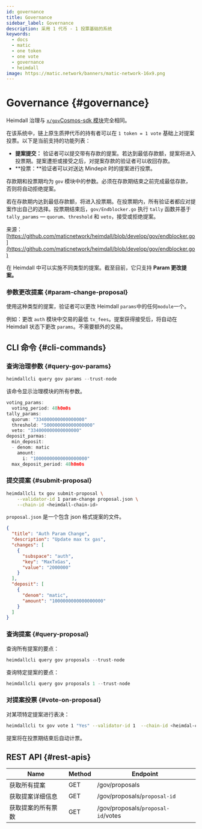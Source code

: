 ```yaml
---
id: governance
title: Governance
sidebar_label: Governance
description: 采用 1 代币 - 1 投票基础的系统
keywords:
  - docs
  - matic
  - one token
  - one vote
  - governance
  - heimdall
image: https://matic.network/banners/matic-network-16x9.png
---
```


# Governance {#governance}

Heimdall 治理与 [`x/gov`Cosmos-sdk 模块](https://docs.cosmos.network/master/modules/gov/)完全相同。

在该系统中，链上原生质押代币的持有者可以在 `1 token = 1 vote` 基础上对提案投票。以下是当前支持的功能列表：

- **提案提交：** 验证者可以提交带有存款的提案。若达到最低存款额，提案将进入投票期。提案遭拒或接受之后，对提案存款的验证者可以收回存款。
- **投票：**验证者可以对送达 Mindepit 时的提案进行投票。

存款期和投票期均为 `gov` 模块中的参数。必须在存款期结束之前完成最低存款，否则将自动拒绝提案。

若在存款期内达到最低存款额，将进入投票期。在投票期内，所有验证者都应对提案作出自己的选择。投票期结束后，`gov/Endblocker.go` 执行 `tally` 函数并基于 `tally_params` — `quorum`、`threshold` 和 `veto`，接受或拒绝提案。

来源： [https://github.com/maticnetwork/heimdall/blob/develop/gov/endblocker.go](https://github.com/maticnetwork/heimdall/blob/develop/gov/endblocker.go)

在 Heimdall 中可以实施不同类型的提案。截至目前，它只支持 **Param 更改提案。**

### 参数更改提案 {#param-change-proposal}

使用这种类型的提案，验证者可以更改 Heimdall `params`中的任何`module`一个。

例如：更改 `auth` 模块中交易的最低 `tx_fees`。提案获得接受后，将自动在 Heimdall 状态下更改 `params`。不需要额外的交易。

## CLI 命令 {#cli-commands}

### 查询治理参数 {#query-gov-params}

```go
heimdallcli query gov params --trust-node
```

该命令显示治理模块的所有参数。

```go
voting_params:
  voting_period: 48h0m0s
tally_params:
  quorum: "334000000000000000"
  threshold: "500000000000000000"
  veto: "334000000000000000"
deposit_parmas:
  min_deposit:
  - denom: matic
    amount:
      i: "10000000000000000000"
  max_deposit_period: 48h0m0s
```

### 提交提案 {#submit-proposal}

```bash
heimdallcli tx gov submit-proposal \
	--validator-id 1 param-change proposal.json \
	--chain-id <heimdall-chain-id>
```

`proposal.json` 是一个包含 json 格式提案的文件。

```json
{
  "title": "Auth Param Change",
  "description": "Update max tx gas",
  "changes": [
    {
      "subspace": "auth",
      "key": "MaxTxGas",
      "value": "2000000"
    }
  ],
  "deposit": [
    {
      "denom": "matic",
      "amount": "1000000000000000000"
    }
  ]
}
```

### 查询提案 {#query-proposal}

查询所有提案的要点：

```go
heimdallcli query gov proposals --trust-node
```

查询特定提案的要点：

```go
heimdallcli query gov proposals 1 --trust-node
```

### 对提案投票 {#vote-on-proposal}

对某项特定提案进行表决：

```bash
heimdallcli tx gov vote 1 "Yes" --validator-id 1  --chain-id <heimdal-chain-id>
```

提案将在投票期结束后自动计票。

## REST API {#rest-apis}

| Name | Method | Endpoint |
|----------------------|------|------------------|
| 获取所有提案 | GET | /gov/proposals |
| 获取提案详细信息 | GET | /gov/proposals/`proposal-id` |
| 获取提案的所有票数 | GET | /gov/proposals/`proposal-id`/votes |
